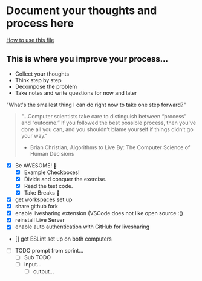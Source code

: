 # Document your thoughts and process here

[How to use this file](https://learn-2.galvanize.com/content_link/github.com/gSchool/docs.student-wiki/reading/Sprint-Planning.md)

## This is where you improve your process...
-  Collect your thoughts
-  Think step by step
-  Decompose the problem
-  Take notes and write questions for now and later

"What's the smallest thing I can do right now to take one step forward?"

> "...Computer scientists take care to distinguish between “process” and “outcome.” If you followed the best possible process, then you've done all you can, and you shouldn’t blame yourself if things didn’t go your way."
> - Brian Christian, Algorithms to Live By: The Computer Science of Human Decisions

- [x] Be AWESOME! 🤩
  - [x] Example Checkboxes!
  - [x] Divide and conquer the exercise.
  - [x] Read the test code.
  - [x] Take Breaks 🥰
- [x]  get workspaces set up
  - [x] share github fork
  - [x] enable livesharing extension (VSCode does not like open source :()
  - [x] reinstall Live Server
  - [x] enable auto authentication with GitHub for livesharing
  - [] get ESLint set up on both computers
- [ ] TODO prompt from sprint...
  - [ ] Sub TODO
  - [ ] input...
    - [ ] output...

